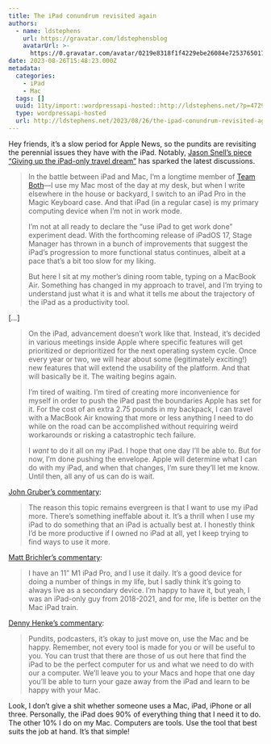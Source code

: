 ```yaml
---
title: The iPad conundrum revisited again
authors:
  - name: ldstephens
    url: https://gravatar.com/ldstephensblog
    avatarUrl: >-
      https://0.gravatar.com/avatar/0219e8318f1f4229ebe26084e7253765017f43ca0c631be37dc6d0b8ad6e40a4?s=96&d=identicon&r=G
date: 2023-08-26T15:48:23.000Z
metadata:
  categories:
    - iPad
    - Mac
  tags: []
  uuid: 11ty/import::wordpressapi-hosted::http://ldstephens.net/?p=4729
  type: wordpressapi-hosted
  url: http://ldstephens.net/2023/08/26/the-ipad-conundrum-revisited-again/
---
```

Hey friends, it’s a slow period for Apple News, so the pundits are revisiting the perennial issues they have with the iPad. Notably, [Jason Snell’s piece “Giving up the iPad-only travel dream”](https://sixcolors.com/post/2023/08/why-i-gave-up-on-the-ipad-only-dream/) has sparked the latest discussions.

> In the battle between iPad and Mac, I’m a longtime member of [Team Both](https://sixcolors.com/offsite/2016/02/ipad-vs-mac-im-on-team-both/)—I use my Mac most of the day at my desk, but when I write elsewhere in the house or backyard, I switch to an iPad Pro in the Magic Keyboard case. And that iPad (in a regular case) is my primary computing device when I’m not in work mode.
> 
> I’m not at all ready to declare the “use iPad to get work done” experiment dead. With the forthcoming release of iPadOS 17, Stage Manager has thrown in a bunch of improvements that suggest the iPad’s progression to more functional status continues, albeit at a pace that’s a bit too slow for my liking.
> 
> But here I sit at my mother’s dining room table, typing on a MacBook Air. Something has changed in my approach to travel, and I’m trying to understand just what it is and what it tells me about the trajectory of the iPad as a productivity tool.

\[…\]

> On the iPad, advancement doesn’t work like that. Instead, it’s decided in various meetings inside Apple where specific features will get prioritized or deprioritized for the next operating system cycle. Once every year or two, we will hear about some (legitimately exciting!) new features that will extend the usability of the platform. And that will basically be it. The waiting begins again.
> 
> I’m tired of waiting. I’m tired of creating more inconvenience for myself in order to push the iPad past the boundaries Apple has set for it. For the cost of an extra 2.75 pounds in my backpack, I can travel with a MacBook Air knowing that more or less anything I need to do while on the road can be accomplished without requiring weird workarounds or risking a catastrophic tech failure.
> 
> I _want_ to do it all on my iPad. I hope that one day I’ll be able to. But for now, I’m done pushing the envelope. Apple will determine what I can do with my iPad, and when that changes, I’m sure they’ll let me know. Until then, all any of us can do is wait.

[John Gruber’s commentary](https://daringfireball.net/linked/2023/08/25/ipad-only-travel-dream):

> The reason this topic remains evergreen is that I want to use my iPad more. There’s something ineffable about it. It’s a thrill when I use my iPad to do something that an iPad is actually best at. I honestly think I’d be more productive if I owned no iPad at all, yet I keep trying to find ways to use it more.

[Matt Brichler’s commentary](https://birchtree.me/blog/jason-snell-travel-and-the-ipad/):

> I have an 11” M1 iPad Pro, and I use it daily. It’s a good device for doing a number of things in my life, but I sadly think it’s going to always live as a secondary device. I’m happy to have it, but yeah, I was an iPad-only guy from 2018-2021, and for me, life is better on the Mac iPad train.

[Denny Henke’s commentary](https://beardystarstuff.net/2023/08/26/070612.html):

> Pundits, podcasters, it’s okay to just move on, use the Mac and be happy. Remember, not every tool is made for you or will be useful to you. You can trust that there are those of us out here that find the iPad to be the perfect computer for us and what we need to do with our a computer. We’ll leave you to your Macs and hope that one day you’ll be able to turn your gaze away from the iPad and learn to be happy with your Mac.

Look, I don’t give a shit whether someone uses a Mac, iPad, iPhone or all three. Personally, the iPad does 90% of everything thing that I need it to do. The other 10% I do on my Mac. Computers are tools. Use the tool that best suits the job at hand. It’s that simple!